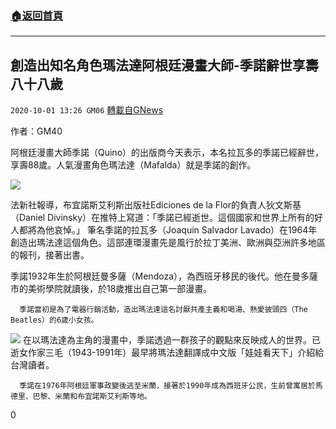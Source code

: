 ###  [:house:返回首頁](https://github.com/ourhimalayas/txt)
---

## 創造出知名角色瑪法達阿根廷漫畫大師-季諾辭世享壽八十八歲
`2020-10-01 13:26 GM06` [轉載自GNews](https://gnews.org/zh-hant/395811/)

作者：GM40

阿根廷漫畫大師季諾（Quino）的出版商今天表示，本名拉瓦多的季諾已經辭世，享壽88歲。人氣漫畫角色瑪法達（Mafalda）就是季諾的創作。

![]()![](https://s3.amazonaws.com/gnews-media-offload/wp-content/uploads/2020/10/01131425/%E9%A9%AC4.jpg)

法新社報導，布宜諾斯艾利斯出版社Ediciones de la Flor的負責人狄文斯基（Daniel Divinsky）在推特上寫道：「季諾已經逝世。這個國家和世界上所有的好人都將為他哀悼。」
筆名季諾的拉瓦多（Joaquín Salvador Lavado）在1964年創造出瑪法達這個角色。這部連環漫畫先是風行於拉丁美洲、歐洲與亞洲許多地區的報刊，接著出書。

季諾1932年生於阿根廷曼多薩（Mendoza），為西班牙移民的後代。他在曼多薩市的美術學院就讀後，於18歲推出自己第一部漫畫。

      季諾當初是為了電器行銷活動，造出瑪法達這名討厭共產主義和喝湯、熱愛披頭四（The Beatles）的6歲小女孩。
![]()![](https://s3.amazonaws.com/gnews-media-offload/wp-content/uploads/2020/10/01131811/%E9%A9%AC5.jpg)
在以瑪法達為主角的漫畫中，季諾透過一群孩子的觀點來反映成人的世界。已逝女作家三毛（1943-1991年）最早將瑪法達翻譯成中文版「娃娃看天下」介紹給台灣讀者。

      季諾在1976年阿根廷軍事政變後逃至米蘭，接著於1990年成為西班牙公民，生前曾寓居於馬德里、巴黎、米蘭和布宜諾斯艾利斯等地。

0
